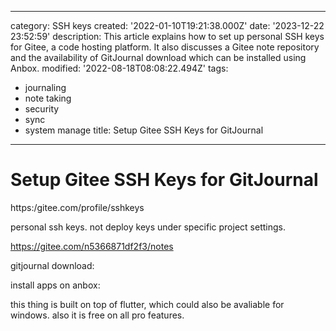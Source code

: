 ------
category: SSH keys
created: '2022-01-10T19:21:38.000Z'
date: '2023-12-22 23:52:59'
description: This article explains how to set up personal SSH keys for Gitee, a code
  hosting platform. It also discusses a Gitee note repository and the availability
  of GitJournal download which can be installed using Anbox.
modified: '2022-08-18T08:08:22.494Z'
tags:
- journaling
- note taking
- security
- sync
- system manage
title: Setup Gitee SSH Keys for GitJournal
------

# Setup Gitee SSH Keys for GitJournal

https:/gitee.com/profile/sshkeys

personal ssh keys. not deploy keys under specific project settings.

https://gitee.com/n5366871df2f3/notes

gitjournal download:

install apps on anbox:

this thing is built on top of  flutter,  which  could also be  avaliable for windows. also it is free on all pro  features.
